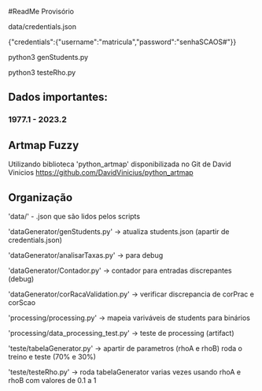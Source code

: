 #ReadMe Provisório

data/credentials.json

{"credentials":{"username":"matricula","password":"senhaSCAOS#"}}

python3 genStudents.py

python3 testeRho.py


## Dados importantes:
### 1977.1 - 2023.2


## Artmap Fuzzy

Utilizando biblioteca 'python_artmap' disponibilizada no Git de David Vinicios https://github.com/DavidVinicius/python_artmap

## Organização
'data/' - .json que são lidos pelos scripts

'dataGenerator/genStudents.py' -> atualiza students.json (apartir de credentials.json)

'dataGenerator/analisarTaxas.py' -> para debug

'dataGenerator/Contador.py' -> contador para entradas discrepantes (debug)

'dataGenerator/corRacaValidation.py' -> verificar discrepancia de corPrac e corScao

'processing/processing.py' -> mapeia variváveis de students para binários

'processing/data_processing_test.py' -> teste de processing (artifact)

'teste/tabelaGenerator.py' -> apartir de parametros (rhoA e rhoB) roda o treino e teste (70% e 30%)

'teste/testeRho.py' -> roda tabelaGenerator varias vezes usando rhoA e rhoB com valores de 0.1 a 1